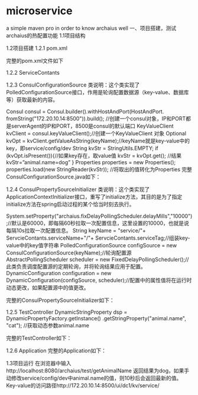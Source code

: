# microservice
a simple maven pro in order to know archaius well
一、项目搭建，测试archaius的热配置功能
1.1项目结构


1.2项目搭建
1.2.1 pom.xml



完整的pom.xml文件如下


1.2.2 ServiceContants


1.2.3 ConsulConfigurationSource
类说明：这个类实现了PolledConfigurationSource接口，作用是轮询配置数据源（key-value、数据库等）获取最新的内容。

Consul consul = Consul.builder().withHostAndPort(HostAndPort.
        fromString("172.20.10.14:8500")).build(); //创建一个consul对象，IP和PORT都是serverAgent的IP和PORT，8500是consul的默认端口
KeyValueClient kvClient = consul.keyValueClient();//创建一个KeyValueClient 对象
Optional<String> kvOpt = kvClient.getValueAsString(keyName);//keyName就是key-value中的key，即service/config/dev
String kvStr = StringUtils.EMPTY;
if (kvOpt.isPresent()){//如果key存在，取value值
    kvStr = kvOpt.get(); //结果kvStr=”animal.name=dog”
}
Properties properties = new Properties();
properties.load(new StringReader(kvStr)); //将取出的值转化为Properties
完整ConsulConfigurationSource.java如下：


1.2.4 ConsulPropertySourceInitializer
类说明：这个类实现了ApplicationContextInitializer<ConfigurableApplicationContext>接口，重写了initialize方法，其目的是为了指定initialize方法在spring启动过程的某个恰当时刻去执行。

System.setProperty("archaius.fixDelayPollingScheduler.delayMills","10000");//默认是60000，即每隔60秒拉取一次配置信息，这里设置的10000，也就是说每隔10s拉取一次配置信息。
String keyName = "service/"+ ServcieContants.serviceName+"/"+ ServcieContants.serviceTag;//组装key-value中的key值字符串
PolledConfigurationSource configSource = new ConsulConfigurationSource(keyName);//轮询配置源
AbstractPollingScheduler scheduler = new FixedDelayPollingScheduler();//此类负责调度配置源的定期轮询，并将轮询结果应用于配置。
DynamicConfiguration configuration = new DynamicConfiguration(configSource, scheduler);//配置中的属性值将在运行时动态更改，如果配置源中的值更改。

完整的ConsulPropertySourceInitializer如下：

1.2.5 TestController
   	        DynamicStringProperty dsp = DynamicPropertyFactory.getInstance()
                .getStringProperty("animal.name", "cat"); //获取动态参数animal.name

完整的TestController如下：


1.2.6 Application
完整的Application如下：


1.3项目运行
在浏览器中输入http://localhost:8080/archaius/test/getAnimalName
返回结果为dog，如果手动修改service/config/dev中animal.name的值，则10秒后会返回最新的值。
Key-value的访问路径http://172.20.10.14:8500/ui/dc1/kv/service/

